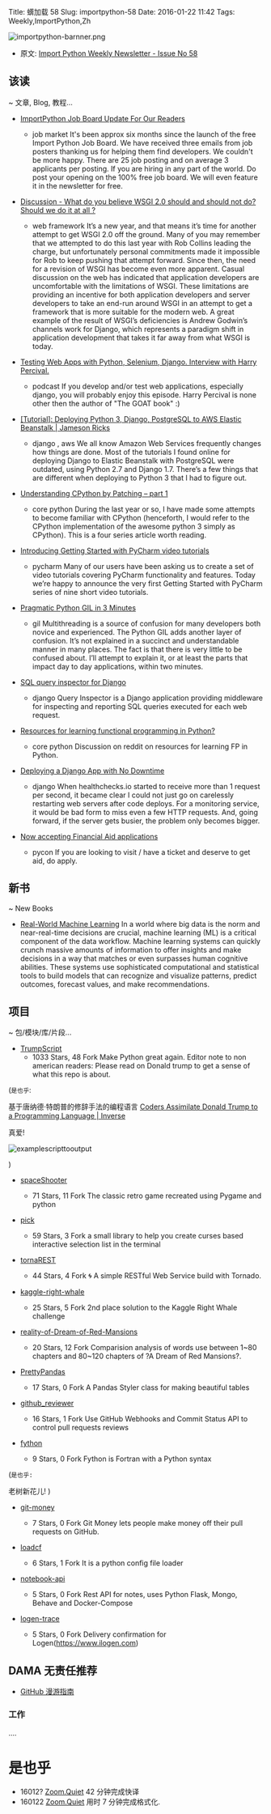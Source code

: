 Title: 蠎加载 58
Slug: importpython-58
Date: 2016-01-22 11:42
Tags: Weekly,ImportPython,Zh

![importpython-barnner.png](http://zoomq.qiniudn.com/ZQCollection/snap/importpython-barnner.png?imageView2/2/h/210)


- 原文: [Import Python Weekly Newsletter - Issue No 58](http://importpython.com/newsletter/no/58/)

## 该读
~ 文章, Blog, 教程...



- [ImportPython Job Board Update For Our Readers](http://www.importpython.com/jobboard/)
    + job market
It's been approx six months since the launch of the free Import Python Job Board. We have received three emails from job posters thanking us for helping them find developers. We couldn't be more happy. There are 25 job posting and on average 3 applicants per posting. If you are hiring in any part of the world. Do post your opening on the 100% free job board. We will even feature it in the newsletter for free.

- [Discussion - What do you believe WSGI 2.0 should and should not do? Should we do it at all ?](https://mail.python.org/pipermail/web-sig/2016-January/005357.html)
    + web framework
It’s a new year, and that means it’s time for another attempt to get WSGI 2.0 off the ground. Many of you may remember that we attempted to do this last year with Rob Collins leading the charge, but unfortunately personal commitments made it impossible for Rob to keep pushing that attempt forward. Since then, the need for a revision of WSGI has become even more apparent. Casual discussion on the web has indicated that application developers are uncomfortable with the limitations of WSGI. These limitations are providing an incentive for both application developers and server developers to take an end-run around WSGI in an attempt to get a framework that is more suitable for the modern web. A great example of the result of WSGI’s deficiencies is Andrew Godwin’s channels work for Django, which represents a paradigm shift in application development that takes it far away from what WSGI is today.

- [Testing Web Apps with Python, Selenium, Django. Interview with Harry Percival.](http://pythontesting.net/podcast/harry-percival-pt009/)
    + podcast
If you develop and/or test web applications, especially django, you will probably enjoy this episode. Harry Percival is none other then the author of "The GOAT book" :)

- [[Tutorial]: Deploying Python 3, Django, PostgreSQL to AWS Elastic Beanstalk | Jameson Ricks](https://jamesonricks.com/?p=159)
    + django
, aws
We all know Amazon Web Services frequently changes how things are done. Most of the tutorials I found online for deploying Django to Elastic Beanstalk with PostgreSQL were outdated, using Python 2.7 and Django 1.7. There’s a few things that are different when deploying to Python 3 that I had to figure out.

- [Understanding CPython by Patching – part 1](https://orenmn.wordpress.com/2016/01/16/understanding-cpython-by-patching-part-4/)
    + core python
During the last year or so, I have made some attempts to become familiar with CPython (henceforth, I would refer to the CPython implementation of the awesome python 3 simply as CPython). This is a four series article worth reading.

- [Introducing Getting Started with PyCharm video tutorials](http://feedproxy.google.com/~r/Pycharm/~3/jF-S83DB134/)
    + pycharm
Many of our users have been asking us to create a set of video tutorials covering PyCharm functionality and features. Today we’re happy to announce the very first Getting Started with PyCharm series of nine short video tutorials.

- [Pragmatic Python GIL in 3 Minutes](https://blog.ssundarraj.me/the-python-gil-in-2-minutes-80d74d56a1a0)
    + gil
Multithreading is a source of confusion for many developers both novice and experienced. The Python GIL adds another layer of confusion. It’s not explained in a succinct and understandable manner in many places. The fact is that there is very little to be confused about. I’ll attempt to explain it, or at least the parts that impact day to day applications, within two minutes.

- [SQL query inspector for Django](https://github.com/dobarkod/django-queryinspect#readme)
    + django
Query Inspector is a Django application providing middleware for inspecting and reporting SQL queries executed for each web request.

- [Resources for learning functional programming in Python?](http://www.reddit.com/r/Python/comments/4144js/resources_for_learning_functional_programming_in/)
    + core python
Discussion on reddit on resources for learning FP in Python.

- [Deploying a Django App with No Downtime](https://medium.com/@healthchecks/deploying-a-django-app-with-no-downtime-f4e02738ab06#.1fcfu4907)
    + django
When healthchecks.io started to receive more than 1 request per second, it became clear I could not just go on carelessly restarting web servers after code deploys. For a monitoring service, it would be bad form to miss even a few HTTP requests. And, going forward, if the server gets busier, the problem only becomes bigger.

- [Now accepting Financial Aid applications](http://pycon.blogspot.com/2016/01/now-accepting-financial-aid-applications.html)
    + pycon
If you are looking to visit / have a ticket and deserve to get aid, do apply. 


## 新书
~ New Books

- [Real-World Machine Learning](http://importpython.com/books/525/real-world-machine-learning/)
In a world where big data is the norm and near-real-time decisions are crucial, machine learning (ML) is a critical component of the data workflow. Machine learning systems can quickly crunch massive amounts of information to offer insights and make decisions in a way that matches or even surpasses human cognitive abilities. These systems use sophisticated computational and statistical tools to build models that can recognize and visualize patterns, predict outcomes, forecast values, and make recommendations.

## 项目
~ 包/模块/库/片段...



- [TrumpScript](https://github.com/samshadwell/TrumpScript)
    - 1033 Stars, 48 Fork
Make Python great again. Editor note to non american readers: Please read on Donald trump to get a sense of what this repo is about.

(`是也乎`:

基于唐纳德·特朗普的修辞手法的编程语言 [Coders Assimilate Donald Trump to a Programming Language | Inverse](https://www.inverse.com/article/10448-coders-assimilate-donald-trump-to-a-programming-language)

真爱!

![examplescripttooutput](http://i1.wp.com/media.boingboing.net/wp-content/uploads/2016/01/examplescripttooutput-shows-a-more-complex-bit-of-trumpscript-at-the-top-after-the-first-cat-comm1.png?w=970)

)


- [spaceShooter](https://github.com/prodicus/spaceShooter)
    - 71 Stars, 11 Fork
The classic retro game recreated using Pygame and python

- [pick](https://github.com/wong2/pick)
    - 59 Stars, 3 Fork
a small library to help you create curses based interactive selection list in the terminal

- [tornaREST](https://github.com/nekocode/tornaREST)
    - 44 Stars, 4 Fork
:cyclone: A simple RESTful Web Service build with Tornado.

- [kaggle-right-whale](https://github.com/felixlaumon/kaggle-right-whale)
    - 25 Stars, 5 Fork
2nd place solution to the Kaggle Right Whale challenge

- [reality-of-Dream-of-Red-Mansions](https://github.com/Huangtuzhi/reality-of-Dream-of-Red-Mansions)
    - 20 Stars, 12 Fork
Comparision analysis of words use between 1~80 chapters and 80~120 chapters of ?A Dream of Red Mansions?.

- [PrettyPandas](https://github.com/HHammond/PrettyPandas)
    - 17 Stars, 0 Fork
A Pandas Styler class for making beautiful tables

- [github_reviewer](https://github.com/gabrielhora/github_reviewer)
    - 16 Stars, 1 Fork
Use GitHub Webhooks and Commit Status API to control pull requests reviews

- [fython](https://github.com/nicolasessisbreton/fython)
    - 9 Stars, 0 Fork
Fython is Fortran with a Python syntax

(`是也乎:`

老树新花儿!
)

- [git-money](https://github.com/21hackathon/git-money)
    - 7 Stars, 0 Fork
Git Money lets people make money off their pull requests on GitHub.

- [loadcf](https://github.com/singpenguin/loadcf)
    - 6 Stars, 1 Fork
It is a python config file loader

- [notebook-api](https://github.com/jefersondaniel/notebook-api)
    - 5 Stars, 0 Fork
Rest API for notes, uses Python Flask, Mongo, Behave and Docker-Compose

- [logen-trace](https://github.com/perhapsspy/logen-trace)
    - 5 Stars, 0 Fork
Delivery confirmation for Logen(https://www.ilogen.com)



## DAMA 无责任推荐

- [GitHub 漫游指南](https://github.com/phodal/github-roam)

### 工作

....


# 是也乎

- 16012? [Zoom.Quiet](http://zoomquiet.io) 42 分钟完成快译
- 160122 [Zoom.Quiet](http://zoomquiet.io) 用时 7 分钟完成格式化.



